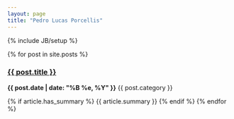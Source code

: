 ```yaml
---
layout: page
title: "Pedro Lucas Porcellis"
---
```

{% include JB/setup %}

{% for post in site.posts %}  

<h3><a href="{{ post.url }}">{{ post.title }}</a></h3>
<p><strong>{{ post.date | date: "%B %e, %Y" }}</strong> {{ post.category }} <a href="http://pedrolucasp.github.com{{ post.url }}"></a></p> 
{% if article.has_summary %}
{{ article.summary }}
{% endif %}  
</a>    
{% endfor %}  